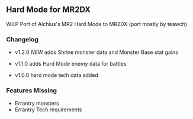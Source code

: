 ﻿## Hard Mode for MR2DX

W.I.P Port of Alchius's MR2 Hard Mode to MR2DX (port mostly by teawch)

### Changelog

* v1.2.0 *NEW* adds Shrine monster data and Monster Base stat gains

* v1.1.0 adds Hard Mode enemy data for battles

* v1.0.0 hard mode tech data added

### Features Missing

* Errantry monsters
* Errantry Tech requirements
